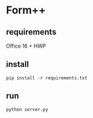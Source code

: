 # Form++

## requirements
Office 16 +
HWP


## install
``
pip install -r requirements.txt
``

## run
``
python server.py
``
